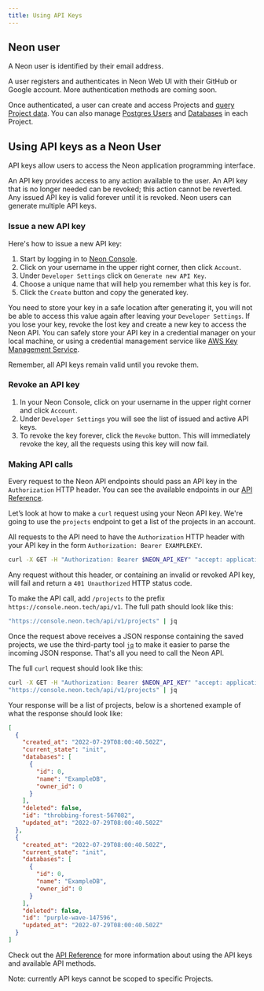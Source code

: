 ```yaml
---
title: Using API Keys
---
```


## Neon user

A Neon user is identified by their email address.

A user registers and authenticates in Neon Web UI with their GitHub or Google account. More authentication methods are coming soon.

Once authenticated, a user can create and access Projects and [query Project data](../tutorials#query-via-ui). You can also manage [Postgres Users](../../reference/glossary/#postgres-users) and [Databases](../../reference/glossary/#postgres-databases) in each Project.

## Using API keys as a Neon User

API keys allow users to access the Neon application programming interface.

An API key provides access to any action available to the user. An API key that is no longer needed can be revoked; this action cannot be reverted. Any issued API key is valid forever until it is revoked. Neon users can generate multiple API keys.

### Issue a new API key

Here's how to issue a new API key:

1. Start by logging in to [Neon Console](https://console.neon.tech).
2. Click on your username in the upper right corner, then click `Account`.
3. Under `Developer Settings` click on `Generate new API Key`.
4. Choose a unique name that will help you remember what this key is for.
5. Click the `Create` button and copy the generated key.

You need to store your key in a safe location after generating it, you will not be able to access this value again after leaving your `Developer Settings`. If you lose your key, revoke the lost key and create a new key to access the Neon API. You can safely store your API key in a credential manager on your local machine, or using a credential management service like [AWS Key Management Service](https://aws.amazon.com/kms/).

Remember, all API keys remain valid until you revoke them.

### Revoke an API key

1. In your Neon Console, click on your username in the upper right corner and click `Account`.
2. Under `Developer Settings` you will see the list of issued and active API keys.
3. To revoke the key forever, click the `Revoke` button. This will immediately revoke the key, all the requests using this key will now fail.

### Making API calls

Every request to the Neon API endpoints should pass an API key in the `Authorization` HTTP header. You can see the available endpoints in our [API Reference](https://neon.tech/api-reference).

Let’s look at how to make a `curl` request using your Neon API key. We're going to use the `projects` endpoint to get a list of the projects in an account.

All requests to the API need to have the `Authorization` HTTP header with your API key in the form `Authorization: Bearer EXAMPLEKEY`.

```bash
curl -X GET -H "Authorization: Bearer $NEON_API_KEY" "accept: application/json"
```

Any request without this header, or containing an invalid or revoked API key, will fail and return a `401 Unauthorized` HTTP status code.

To make the API call, add `/projects` to the prefix `https://console.neon.tech/api/v1`. The full path should look like this:

```bash
"https://console.neon.tech/api/v1/projects" | jq
```

Once the request above receives a JSON response containing the saved projects, we use the third-party tool [`jq`](https://stedolan.github.io/jq/) to make it easier to parse the incoming JSON response. That's all you need to call the Neon API.

The full `curl` request should look like this:

```bash
curl -X GET -H "Authorization: Bearer $NEON_API_KEY" "accept: application/json"
"https://console.neon.tech/api/v1/projects" | jq
```

Your response will be a list of projects, below is a shortened example of what the response should look like:

```json
[
  {
    "created_at": "2022-07-29T08:00:40.502Z",
    "current_state": "init",
    "databases": [
      {
        "id": 0,
        "name": "ExampleDB",
        "owner_id": 0
      }
    ],
    "deleted": false,
    "id": "throbbing-forest-567082",
    "updated_at": "2022-07-29T08:00:40.502Z"
  },
  {
    "created_at": "2022-07-29T08:00:40.502Z",
    "current_state": "init",
    "databases": [
      {
        "id": 0,
        "name": "ExampleDB",
        "owner_id": 0
      }
    ],
    "deleted": false,
    "id": "purple-wave-147596",
    "updated_at": "2022-07-29T08:00:40.502Z"
  }
]
```

Check out the [API Reference](https://neon.tech/api-reference) for more information about using the API keys and available API methods.

Note: currently API keys cannot be scoped to specific Projects.

